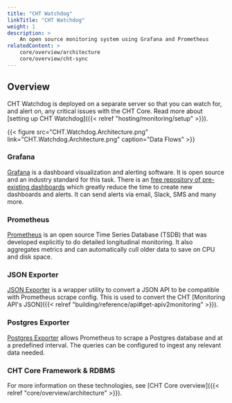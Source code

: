 ```yaml
---
title: "CHT Watchdog"
linkTitle: "CHT Watchdog"
weight: 1
description: >
    An open source monitoring system using Grafana and Prometheus
relatedContent: >  
    core/overview/architecture
    core/overview/cht-sync
---
```


## Overview

CHT Watchdog is deployed on a separate server so that you can watch for, and alert on, any critical issues with the CHT Core. Read more about [setting up CHT Watchdog]({{< relref "hosting/monitoring/setup" >}}).

<!-- make updates to this diagram on the google slides:            -->
<!-- https://docs.google.com/presentation/d/1j4jPsi-gHbiaLBfgYOyru1g_YV98PkBrx2zs7bwhoEQ/ -->

{{< figure src="CHT.Watchdog.Architecture.png" link="CHT.Watchdog.Architecture.png" caption="Data Flows" >}}

### Grafana

[Grafana](https://grafana.com/) is a dashboard visualization and alerting software.  It is open source and an industry standard for this task.  There is an [free repository of pre-existing dashboards](https://grafana.com/grafana/dashboards/) which greatly reduce the time to create new dashboards and alerts.  It can send alerts via email, Slack, SMS and many more.

### Prometheus 

[Prometheus](https://prometheus.io/docs/prometheus/latest/) is an open source Time Series Database (TSDB) that was developed explicitly to do detailed longitudinal monitoring.  It also aggregates metrics and can automatically cull older data to save on CPU and disk space.

### JSON Exporter

[JSON Exporter](https://github.com/prometheus-community/json_exporter) is a wrapper utility to convert a JSON API to be compatible with Prometheus scrape config. This is used to convert the CHT [Monitoring API's JSON]({{< relref "building/reference/api#get-apiv2monitoring" >}}).

### Postgres Exporter

[Postgres Exporter](https://github.com/prometheus-community/postgres_exporter) allows Prometheus to scrape a Postgres database and at a predefined interval.  The queries can be configured to ingest any relevant data needed.

### CHT Core Framework & RDBMS

For more information on these technologies, see [CHT Core overview]({{< relref "core/overview/architecture" >}}).

